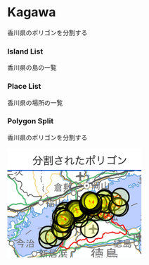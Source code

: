 Kagawa
===============

香川県のポリゴンを分割する


### Island List

香川県の島の一覧

### Place List

香川県の場所の一覧

### Polygon Split

香川県のポリゴンを分割する

![splited_polygons](https://github.com/ohwada/World_Countries/blob/main/geoPandas/polygon_explode/kagawa/polygon_split/screenshots/splited_polygons.png)